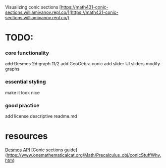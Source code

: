 Visualizing conic sections
[https://math431-conic-sections.williamivanov.repl.co/](https://math431-conic-sections.williamivanov.repl.co/)

# TODO:
### core functionality
~~add Desmos 2d graph~~ 11/2
add GeoGebra conic
add slider UI
sliders modify graphs
### essential styling
make it look nice
### good practice
add license
descriptive readme.md

# resources
[Desmos API](https://www.desmos.com/api/v1.7/docs/index.html)
[Conic sections guide] (https://www.onemathematicalcat.org/Math/Precalculus_obj/conicStuffWhy.htm)
